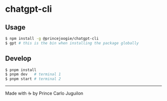 # chatgpt-cli

## Usage

```bash
$ npm install -g @princejoogie/chatgpt-cli
$ gpt # this is the bin when installing the package globally

```

## Develop

```bash
$ pnpm install
$ pnpm dev   # terminal 1
$ pnpm start # terminal 2
```

---

Made with ☕ by Prince Carlo Juguilon
